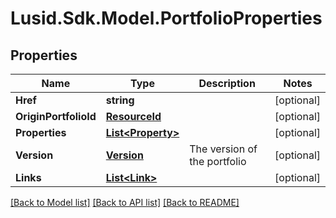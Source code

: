 # Lusid.Sdk.Model.PortfolioProperties
## Properties

Name | Type | Description | Notes
------------ | ------------- | ------------- | -------------
**Href** | **string** |  | [optional] 
**OriginPortfolioId** | [**ResourceId**](ResourceId.md) |  | [optional] 
**Properties** | [**List&lt;Property&gt;**](Property.md) |  | [optional] 
**Version** | [**Version**](Version.md) | The version of the portfolio | [optional] 
**Links** | [**List&lt;Link&gt;**](Link.md) |  | [optional] 

[[Back to Model list]](../README.md#documentation-for-models) [[Back to API list]](../README.md#documentation-for-api-endpoints) [[Back to README]](../README.md)


